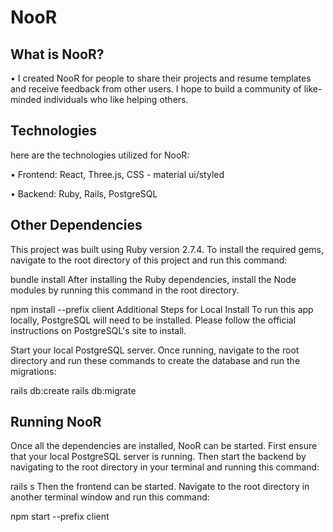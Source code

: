 # NooR

## What is NooR?

• I created NooR for people to share their projects and resume templates and receive feedback from other users. I hope to build a community of like-minded individuals who like helping others.

## Technologies

here are the technologies utilized for NooR:

• Frontend: React, Three.js, CSS - material ui/styled

• Backend: Ruby, Rails, PostgreSQL

## Other Dependencies

This project was built using Ruby version 2.7.4. To install the required gems, navigate to the root directory of this project and run this command:

bundle install
After installing the Ruby dependencies, install the Node modules by running this command in the root directory.

npm install --prefix client
Additional Steps for Local Install
To run this app locally, PostgreSQL will need to be installed. Please follow the official instructions on PostgreSQL's site to install.

Start your local PostgreSQL server. Once running, navigate to the root directory and run these commands to create the database and run the migrations:

rails db:create
rails db:migrate

## Running NooR

Once all the dependencies are installed, NooR can be started. First ensure that your local PostgreSQL server is running. Then start the backend by navigating to the root directory in your terminal and running this command:

rails s
Then the frontend can be started. Navigate to the root directory in another terminal window and run this command:

npm start --prefix client
